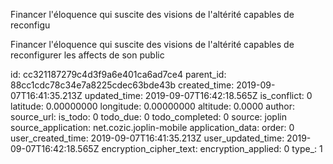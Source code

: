 Financer l'éloquence qui suscite des visions de l'altérité capables de reconfigu

Financer l'éloquence qui suscite des visions de l'altérité capables de reconfigurer les affects de son public

id: cc321187279c4d3f9a6e401ca6ad7ce4
parent_id: 88cc1cdc78c34e7a8225cdec63bde43b
created_time: 2019-09-07T16:41:35.213Z
updated_time: 2019-09-07T16:42:18.565Z
is_conflict: 0
latitude: 0.00000000
longitude: 0.00000000
altitude: 0.0000
author: 
source_url: 
is_todo: 0
todo_due: 0
todo_completed: 0
source: joplin
source_application: net.cozic.joplin-mobile
application_data: 
order: 0
user_created_time: 2019-09-07T16:41:35.213Z
user_updated_time: 2019-09-07T16:42:18.565Z
encryption_cipher_text: 
encryption_applied: 0
type_: 1